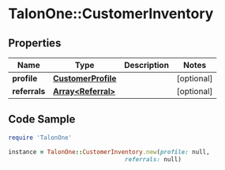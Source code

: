 # TalonOne::CustomerInventory

## Properties

Name | Type | Description | Notes
------------ | ------------- | ------------- | -------------
**profile** | [**CustomerProfile**](CustomerProfile.md) |  | [optional] 
**referrals** | [**Array&lt;Referral&gt;**](Referral.md) |  | [optional] 

## Code Sample

```ruby
require 'TalonOne'

instance = TalonOne::CustomerInventory.new(profile: null,
                                 referrals: null)
```


